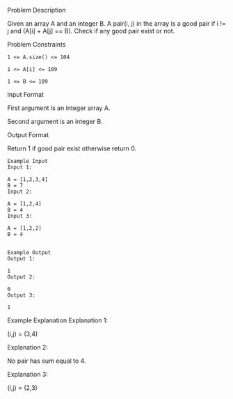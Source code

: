 Problem Description

Given an array A and an integer B. A pair(i, j) in the array is a good pair if i != j and (A[i] + A[j] == B). Check if any good pair exist or not.



Problem Constraints
    
    1 <= A.size() <= 104
    
    1 <= A[i] <= 109
    
    1 <= B <= 109



Input Format

First argument is an integer array A.

Second argument is an integer B.



Output Format

Return 1 if good pair exist otherwise return 0.

    
    
    Example Input
    Input 1:
    
    A = [1,2,3,4]
    B = 7
    Input 2:
    
    A = [1,2,4]
    B = 4
    Input 3:
    
    A = [1,2,2]
    B = 4
    
    
    Example Output
    Output 1:
    
    1
    Output 2:
    
    0
    Output 3:
    
    1
    

Example Explanation
Explanation 1:


 (i,j) = (3,4)

Explanation 2:

No pair has sum equal to 4.

Explanation 3:


 (i,j) = (2,3)